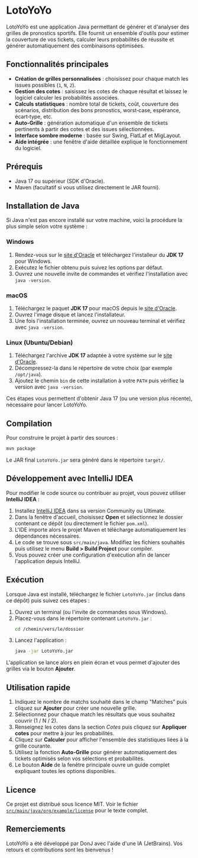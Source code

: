 # LotoYoYo

LotoYoYo est une application Java permettant de générer et d'analyser des grilles de pronostics sportifs. Elle fournit un ensemble d'outils pour estimer la couverture de vos tickets, calculer leurs probabilités de réussite et générer automatiquement des combinaisons optimisées.

## Fonctionnalités principales

- **Création de grilles personnalisées** : choisissez pour chaque match les issues possibles (`1`, `N`, `2`).
- **Gestion des cotes** : saisissez les cotes de chaque résultat et laissez le logiciel calculer les probabilités associées.
- **Calculs statistiques** : nombre total de tickets, coût, couverture des scénarios, distribution des bons pronostics, worst‑case, espérance, écart‑type, etc.
- **Auto‑Grille** : génération automatique d'un ensemble de tickets pertinents à partir des cotes et des issues sélectionnées.
- **Interface sombre moderne** : basée sur Swing, FlatLaf et MigLayout.
- **Aide intégrée** : une fenêtre d'aide détaillée explique le fonctionnement du logiciel.

## Prérequis

- Java 17 ou supérieur (SDK d'Oracle).
- Maven (facultatif si vous utilisez directement le JAR fourni).

## Installation de Java

Si Java n'est pas encore installé sur votre machine, voici la procédure la
plus simple selon votre système :

### Windows

1. Rendez-vous sur le [site d'Oracle](https://www.oracle.com/java/technologies/downloads/) et
   téléchargez l'installeur du **JDK 17** pour Windows.
2. Exécutez le fichier obtenu puis suivez les options par défaut.
3. Ouvrez une nouvelle invite de commandes et vérifiez l'installation avec
   `java -version`.

### macOS

1. Téléchargez le paquet **JDK 17** pour macOS depuis le [site d'Oracle](https://www.oracle.com/java/technologies/downloads/).
2. Ouvrez l'image disque et lancez l'installateur.
3. Une fois l'installation terminée, ouvrez un nouveau terminal et vérifiez avec
   `java -version`.

### Linux (Ubuntu/Debian)

1. Téléchargez l'archive **JDK 17** adaptée à votre système sur le [site d'Oracle](https://www.oracle.com/java/technologies/downloads/).
2. Décompressez-la dans le répertoire de votre choix (par exemple `/opt/java`).
3. Ajoutez le chemin `bin` de cette installation à votre `PATH` puis vérifiez
   la version avec `java -version`.

Ces étapes vous permettent d'obtenir Java 17 (ou une version plus récente),
nécessaire pour lancer LotoYoYo.

## Compilation

Pour construire le projet à partir des sources :

```bash
mvn package
```

Le JAR final `LotoYoYo.jar` sera généré dans le répertoire `target/`.

## Développement avec IntelliJ IDEA

Pour modifier le code source ou contribuer au projet, vous pouvez utiliser **IntelliJ IDEA** :

1. Installez [IntelliJ IDEA](https://www.jetbrains.com/idea/download/) dans sa version Community ou Ultimate.
2. Dans la fenêtre d'accueil, choisissez **Open** et sélectionnez le dossier contenant ce dépôt (ou directement le fichier `pom.xml`).
3. L'IDE importe alors le projet Maven et télécharge automatiquement les dépendances nécessaires.
4. Le code se trouve sous `src/main/java`. Modifiez les fichiers souhaités puis utilisez le menu **Build > Build Project** pour compiler.
5. Vous pouvez créer une configuration d'exécution afin de lancer l'application depuis IntelliJ.

## Exécution

Lorsque Java est installé, téléchargez le fichier `LotoYoYo.jar` (inclus dans ce
dépôt) puis suivez ces étapes :

1. Ouvrez un terminal (ou l'invite de commandes sous Windows).
2. Placez-vous dans le répertoire contenant `LotoYoYo.jar` :
   ```bash
   cd /chemin/vers/le/dossier
   ```
3. Lancez l'application :
   ```bash
   java -jar LotoYoYo.jar
   ```

L'application se lance alors en plein écran et vous permet d'ajouter des
grilles via le bouton **Ajouter**.

## Utilisation rapide

1. Indiquez le nombre de matchs souhaité dans le champ "Matches" puis cliquez sur **Ajouter** pour créer une nouvelle grille.
2. Sélectionnez pour chaque match les résultats que vous souhaitez couvrir (1 / N / 2).
3. Renseignez les cotes dans la section *Cotes* puis cliquez sur **Appliquer cotes** pour mettre à jour les probabilités.
4. Cliquez sur **Calculer** pour afficher l'ensemble des statistiques liées à la grille courante.
5. Utilisez la fonction **Auto‑Grille** pour générer automatiquement des tickets optimisés selon vos sélections et probabilités.
6. Le bouton **Aide** de la fenêtre principale ouvre un guide complet expliquant toutes les options disponibles.

## Licence

Ce projet est distribué sous licence MIT. Voir le fichier [`src/main/java/org/example/license`](src/main/java/org/example/license) pour le texte complet.

## Remerciements

LotoYoYo a été développé par DonJ avec l'aide d'une IA (JetBrains). Vos retours et contributions sont les bienvenus !
